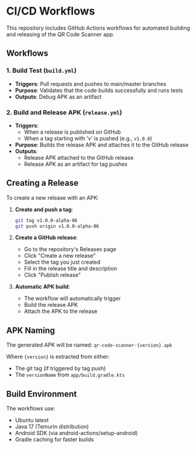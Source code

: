 # CI/CD Workflows

This repository includes GitHub Actions workflows for automated building and releasing of the QR Code Scanner app.

## Workflows

### 1. Build Test (`build.yml`)
- **Triggers**: Pull requests and pushes to main/master branches
- **Purpose**: Validates that the code builds successfully and runs tests
- **Outputs**: Debug APK as an artifact

### 2. Build and Release APK (`release.yml`)
- **Triggers**: 
  - When a release is published on GitHub
  - When a tag starting with 'v' is pushed (e.g., `v1.0.0`)
- **Purpose**: Builds the release APK and attaches it to the GitHub release
- **Outputs**: 
  - Release APK attached to the GitHub release
  - Release APK as an artifact for tag pushes

## Creating a Release

To create a new release with an APK:

1. **Create and push a tag**:
   ```bash
   git tag v1.0.0-alpha-06
   git push origin v1.0.0-alpha-06
   ```

2. **Create a GitHub release**:
   - Go to the repository's Releases page
   - Click "Create a new release"
   - Select the tag you just created
   - Fill in the release title and description
   - Click "Publish release"

3. **Automatic APK build**:
   - The workflow will automatically trigger
   - Build the release APK
   - Attach the APK to the release

## APK Naming

The generated APK will be named: `qr-code-scanner-{version}.apk`

Where `{version}` is extracted from either:
- The git tag (if triggered by tag push)
- The `versionName` from `app/build.gradle.kts`

## Build Environment

The workflows use:
- Ubuntu latest
- Java 17 (Temurin distribution)
- Android SDK (via android-actions/setup-android)
- Gradle caching for faster builds